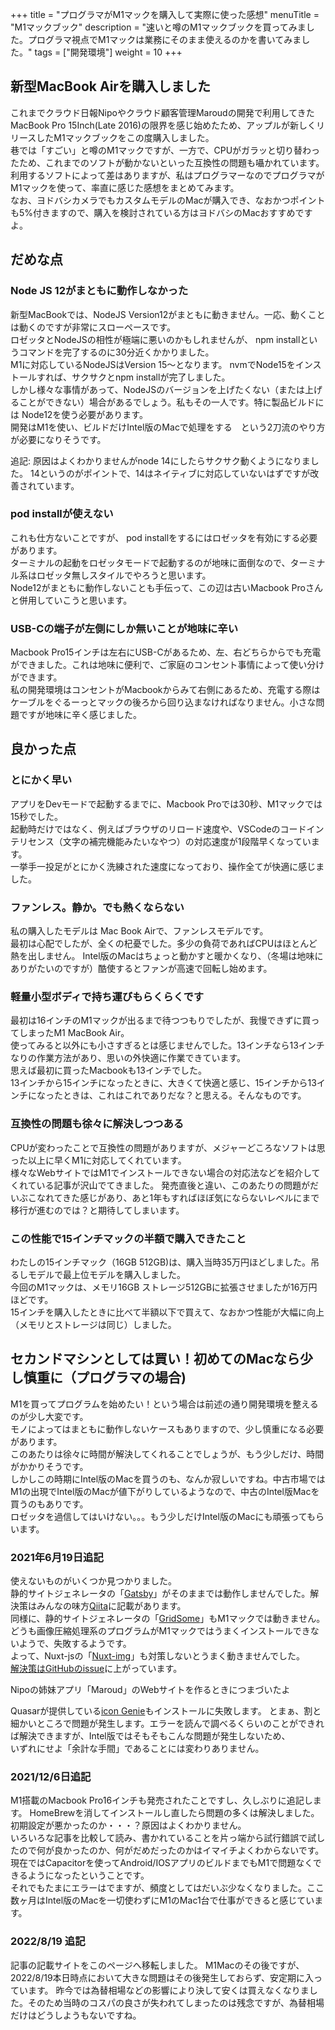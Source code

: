 +++
title = "プログラマがM1マックを購入して実際に使った感想"
menuTitle = "M1マックブック"
description = "速いと噂のM1マックブックを買ってみました。プログラマ視点でM1マックは業務にそのまま使えるのかを書いてみました。"
tags = ["開発環境"]
weight = 10
+++

## 新型MacBook Airを購入しました

これまでクラウド日報Nipoやクラウド顧客管理Maroudの開発で利用してきたMacBook Pro 15Inch(Late 2016)の限界を感じ始めたため、アップルが新しくリリースしたM1マックブックをこの度購入しました。  
巷では「すごい」と噂のM1マックですが、一方で、CPUがガラッと切り替わったため、これまでのソフトが動かないといった互換性の問題も囁かれています。  
利用するソフトによって差はありますが、私はプログラマーなのでプログラマがM1マックを使って、率直に感じた感想をまとめてみます。  
なお、ヨドバシカメラでもカスタムモデルのMacが購入でき、なおかつポイントも5%付きますので、購入を検討されている方はヨドバシのMacおすすめですよ。  

## だめな点

### Node JS 12がまともに動作しなかった

新型MacBookでは、NodeJS Version12がまともに動きません。一応、動くことは動くのですが非常にスローペースです。  
ロゼッタとNodeJSの相性が極端に悪いのかもしれませんが、 npm installというコマンドを完了するのに30分近くかかりました。  
M1に対応しているNodeJSはVersion 15〜となります。 nvmでNode15をインストールすれば、サクサクとnpm installが完了しました。  
しかし様々な事情があって、NodeJSのバージョンを上げたくない（または上げることができない）場合があるでしょう。私もその一人です。特に製品ビルドには Node12を使う必要があります。  
開発はM1を使い、ビルドだけIntel版のMacで処理をする　という2刀流のやり方が必要になりそうです。  

追記: 原因はよくわかりませんがnode 14にしたらサクサク動くようになりました。 14というのがポイントで、14はネイティブに対応していないはずですが改善されています。  

### pod installが使えない

これも仕方ないことですが、 pod installをするにはロゼッタを有効にする必要があります。  
ターミナルの起動をロゼッタモードで起動するのが地味に面倒なので、ターミナル系はロゼッタ無しスタイルでやろうと思います。  
Node12がまともに動作しないことも手伝って、この辺は古いMacbook Proさんと併用していこうと思います。  

### USB-Cの端子が左側にしか無いことが地味に辛い

Macbook Pro15インチは左右にUSB-Cがあるため、左、右どちらからでも充電ができました。これは地味に便利で、ご家庭のコンセント事情によって使い分けができます。  
私の開発環境はコンセントがMacbookからみて右側にあるため、充電する際はケーブルをぐるーっとマックの後ろから回り込まなければなりません。小さな問題ですが地味に辛く感じました。  

## 良かった点

### とにかく早い

アプリをDevモードで起動するまでに、Macbook Proでは30秒、M1マックでは15秒でした。  
起動時だけではなく、例えばブラウザのリロード速度や、VSCodeのコードインテリセンス（文字の補完機能みたいなやつ）の対応速度が1段階早くなっています。  
一挙手一投足がとにかく洗練された速度になっており、操作全てが快適に感じました。

### ファンレス。静か。でも熱くならない

私の購入したモデルは Mac Book Airで、ファンレスモデルです。  
最初は心配でしたが、全くの杞憂でした。多少の負荷であればCPUはほとんど熱を出しません。
Intel版のMacはちょっと動かすと暖かくなり、（冬場は地味にありがたいのですが）酷使するとファンが高速で回転し始めます。  

### 軽量小型ボディで持ち運びもらくらくです

最初は16インチのM1マックが出るまで待つつもりでしたが、我慢できずに買ってしまったM1 MacBook Air。  
使ってみると以外にも小さすぎるとは感じませんでした。13インチなら13インチなりの作業方法があり、思いの外快適に作業できています。  
思えば最初に買ったMacbookも13インチでした。  
13インチから15インチになったときに、大きくて快適と感じ、15インチから13インチになったときは、これはこれでありだな？と思える。そんなものです。

### 互換性の問題も徐々に解決しつつある

CPUが変わったことで互換性の問題がありますが、メジャーどころなソフトは思った以上に早くM1に対応してくれています。  
様々なWebサイトではM1でインストールできない場合の対応法などを紹介してくれている記事が沢山でてきました。
発売直後と違い、このあたりの問題がだいぶこなれてきた感じがあり、あと1年もすればほぼ気にならないレベルにまで移行が進むのでは？と期待してしまいます。  

### この性能で15インチマックの半額で購入できたこと

わたしの15インチマック（16GB 512GB)は、購入当時35万円ほどしました。吊るしモデルで最上位モデルを購入しました。  
今回のM1マックは、メモリ16GB ストレージ512GBに拡張させましたが16万円ほどです。  
15インチを購入したときに比べて半額以下で買えて、なおかつ性能が大幅に向上（メモリとストレージは同じ）しました。  

## セカンドマシンとしては買い！初めてのMacなら少し慎重に（プログラマの場合)

M1を買ってプログラムを始めたい！という場合は前述の通り開発環境を整えるのが少し大変です。  
モノによってはまともに動作しないケースもありますので、少し慎重になる必要があります。  
このあたりは徐々に時間が解決してくれることでしょうが、もう少しだけ、時間がかかりそうです。  
しかしこの時期にIntel版のMacを買うのも、なんか寂しいですね。中古市場ではM1の出現でIntel版のMacが値下がりしているようなので、中古のIntel版Macを買うのもありです。  
ロゼッタを過信してはいけない。。。もう少しだけIntel版のMacにも頑張ってもらいます。  

### 2021年6月19日追記

使えないものがいくつか見つかりました。  
静的サイトジェネレータの「[Gatsby](https://www.gatsbyjs.com/)」がそのままでは動作しませんでした。解決策はみんなの味方[Qiita](https://qiita.com/yudwig/items/c533f676b7b8015da723)に記載があります。  
同様に、静的サイトジェネレータの「[GridSome](https://gridsome.org/)」もM1マックでは動きません。  
どうも画像圧縮処理系のプログラムがM1マックではうまくインストールできないようで、失敗するようです。  
よって、Nuxt-jsの「[Nuxt-img](https://image.nuxtjs.org/components/nuxt-img/)」も対策しないとうまく動きませんでした。  
[解決策はGitHubのissue](https://github.com/nuxt/image/issues/204)に上がっています。

<Alice>Nipoの姉妹アプリ「Maroud」のWebサイトを作るときにつまづいたよ</Alice>

Quasarが提供している[icon Genie](https://quasar.dev/icongenie/introduction)もインストールに失敗します。
とまぁ、割と細かいところで問題が発生します。エラーを読んで調べるくらいのことができれば解決できますが、Intel版ではそもそもこんな問題が発生しないため、  
いずれにせよ「余計な手間」であることには変わりありません。

### 2021/12/6日追記

M1搭載のMacbook Pro16インチも発売されたことですし、久しぶりに追記します。
HomeBrewを消してインストールし直したら問題の多くは解決しました。初期設定が悪かったのか・・・？原因はよくわかりません。  
いろいろな記事を比較して読み、書かれていることを片っ端から試行錯誤で試したので何が良かったのか、何がだめだったのかはイマイチよくわからないです。  
現在ではCapacitorを使ってAndroid/IOSアプリのビルドまでもM1で問題なくできるようになったということです。  
それでもたまにエラーはでますが、頻度としてはだいぶ少なくなりました。ここ数ヶ月はIntel版のMacを一切使わずにM1のMac1台で仕事ができると感じています。

### 2022/8/19 追記

記事の記載サイトをこのページへ移転しました。
M1Macのその後ですが、2022/8/19本日時点において大きな問題はその後発生しておらず、安定期に入っています。
昨今では為替相場などの影響により決して安くは買えなくなりました。そのため当時のコスパの良さが失われてしまったのは残念ですが、為替相場だけはどうしようもないですね。
